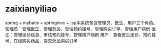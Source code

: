 # zaixianyiliao
spring + mybatis + springmvc + jsp本系统包含管理员、医生、用户三个角色。 管理员：管理医生、管理药品、管理预约挂号、管理购买订单、管理用户病例 医生：管理坐诊信息、审核预约挂号、管理用户病例 用户：查看医生坐诊、预约挂号、在线购买药品、提交药品购买订单
